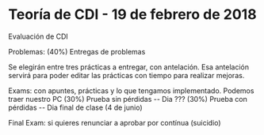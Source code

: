 # Teoría de CDI - 19 de febrero de 2018
Evaluación de CDI

Problemas:
    (40%) Entregas de problemas
    
Se elegirán entre tres prácticas a entregar, con antelación. Esa antelación servirá para poder editar las prácticas con tiempo para realizar mejoras.

Exams: con apuntes, prácticas y lo que tengamos implementado. Podemos traer nuestro PC
    (30%) Prueba sin pérdidas -- Dia ???
    (30%) Prueba con pérdidas -- Dia final de clase (4 de junio)

Final Exam: si quieres renunciar a aprobar por contínua (suicidio)
